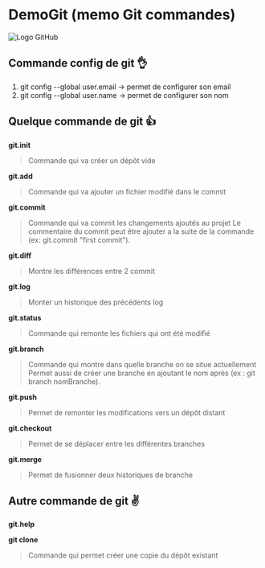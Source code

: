 # DemoGit (memo Git commandes)

![Logo GitHub](http://mikelev.in/wp-content/uploads/2012/01/github-jedi-octopus-300x300.jpg) 

## Commande config de git :ok_hand:
1. git config --global user.email -> permet de configurer son email
2. git config --global user.name -> permet de configurer son nom

## Quelque commande de git :+1:
**git.init**
>Commande qui va créer un dépôt vide

**git.add**
>Commande qui va ajouter un fichier modifié dans le commit

**git.commit**
>Commande qui va commit les changements ajoutés au projet
>Le commentaire du commit peut être ajouter a la suite de la commande (ex: git.commit "first commit").

**git.diff**
>Montre les différences entre 2 commit

**git.log** 
>Monter un historique des précédents log

**git.status**
>Commande qui remonte les fichiers qui ont été modifié 

**git.branch**
>Commande qui montre dans quelle branche on se situe actuellement
>Permet aussi de créer une branche en ajoutant le nom après (ex : git branch nomBranche).

**git.push**
>Permet de remonter les modifications vers un dépôt distant

**git.checkout**
>Permet de se déplacer entre les différentes branches
  
**git.merge**
>Permet de fusionner deux historiques de branche

## Autre commande de git :v:
**git.help**

**git clone**
>Commande qui permet créer une copie du dépôt existant
